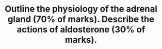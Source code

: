 ---
title: "Outline the physiology of the adrenal gland (70% of marks). Describe the actions of aldosterone (30% of marks)."
entityType: SAQ
exam: PEX
college: CICM
year: 2019
sitting: A
question: 6
passRate: 43
EC_expectedDomains:
- "Physiology of the adrenal gland includes an outline of the adrenal medulla, the types of chromaffin cells, hormones secreted and how secretion is stimulated. The three zones of the adrenal cortex should have been outlined including substances secreted, their function and again how their secretion is stimulated. The actions of aldosterone should have been described."
EC_errorsCommon:
- "Lack of breadth and detail were in many of the answers. A comment on sodium and water excretion was insufficient to attain many marks for this section. The extra-renal actions of aldosterone were missing from most answers."
---